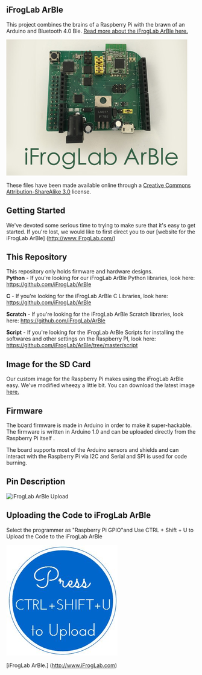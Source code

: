 ## **iFrogLab ArBle**
This project combines the brains of a Raspberry Pi with the brawn of an Arduino and Bluetooth 4.0 Ble.  [Read more about the iFrogLab ArBle here.](http://www.iFrogLab.com)

![Picture](iFrogLabArble_Logo_4.jpg)

These files have been made available online through a [Creative Commons Attribution-ShareAlike 3.0](http://creativecommons.org/licenses/by-sa/3.0/) license.

## Getting Started

We've devoted some serious time to trying to make sure that it's easy to get started.  If you're lost, we would like to first direct you to our [website for the iFrogLab ArBle] (http://www.iFrogLab.com/)

## This Repository

This repository only holds firmware and hardware designs.  
**Python** - If you're looking for our iFrogLab ArBle Python libraries, look here:	https://github.com/iFrogLab/ArBle
	
**C** - If you're looking for the iFrogLab ArBle C Libraries, look here: 		https://github.com/iFrogLab/ArBle
	
**Scratch** - If you're looking for the iFrogLab ArBle Scratch libraries, look here:	https://github.com/iFrogLab/ArBle

**Script** - If you're looking for the iFrogLab ArBle Scripts for installing the softwares and other settings on the Raspberry PI, look here:	https://github.com/iFrogLab/ArBle/tree/master/script

## Image for the SD Card
Our custom image for the Raspberry Pi makes using the iFrogLab ArBle easy.  We've modified wheezy a little bit.  You can download the latest image [here.](http://www.dexterindustries.com/howto/raspberry-pi-tutorials/install-raspbian-for-robots-image-on-an-sd-card/)
	
## Firmware
The board firmware is made in Arduino in order to make it super-hackable.  The firmware is written in Arduino 1.0 and can be uploaded directly from the Raspberry Pi itself .

The board supports most of the Arduino sensors and shields and can interact with the Raspberry Pi via I2C and Serial and SPI is used for code burning.

## Pin Description
![ iFrogLab ArBle Upload ](iFrogLabArble_hardware_description.png)

## Uploading the Code to iFrogLab ArBle
Select the programmer as "Raspberry Pi GPIO"and Use CTRL + Shift + U to Upload the Code to the iFrogLab ArBle

![iFrogLab ArBle Upload](uploadProgram.JPG)


[iFrogLab ArBle.] (http://www.iFrogLab.com)